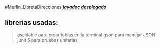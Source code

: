 #Merlin_LibretaDirecciones
***[javadoc desplegado](https://66515fc31de522c6c0819bed--poetic-brioche-aee5cf.netlify.app/)*** 
## librerias usadas: 
> asciitable para crear tablas en la terminal
> gson para manejar JSON
> junit 5 para pruebas unitarias